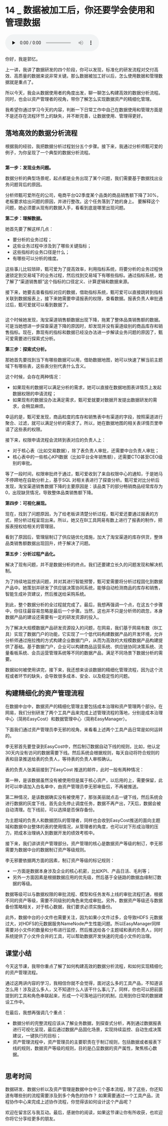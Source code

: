 # 14 _ 数据被加工后，你还要学会使用和管理数据

<audio id="audio" title="14 | 数据被加工后，你还要学会使用和管理数据" controls="" preload="none"><source id="mp3" src="https://static001.geekbang.org/resource/audio/4c/db/4c6efca891b6b89e5f5b476217508cdb.mp3"></audio>

你好，我是郭忆。

上一讲，我讲了数据研发的四个阶段，你可以发现，标准化的研发流程对交付高效、高质量的数据来说非常关键。那么数据被加工好以后，怎么使用数据和管理数据就是重点了。

所以今天，我会从数据使用者的角度出发，聊一聊怎么构建高效的数据分析流程。同时，也会以资产管理者的视角，带你了解怎么实现数据资产的精细化管理。

我希望你通过学习今天的内容，判断一下日常工作中自己在数据使用和管理方面是不是还存在流程环节上的缺失，并不断完善，让数据使用、管理得更好。

## 落地高效的数据分析流程

根据我的经验，我把数据分析过程划分五个步骤。接下来，我通过分析师甄可爱的例子，为你呈现了一个典型的数据分析流程。

<img src="https://static001.geekbang.org/resource/image/2c/1f/2c77d0e41fefdac7a5c23ca7d6ba781f.jpg" alt="">

**第一步：发现业务问题。**

数据分析的典型场景呢，起点都是业务出现了某个问题，我们需要基于数据找出业务问题背后的原因。

分析师甄可爱所在的公司，电商平台Q2季度某个品类的商品销售额下降了30%，老板要求给出问题的原因，并进行整改。这个任务落到了她的身上。 要解释这个问题，她必须要从现有的数据入手，看看到底是哪里出现问题。

**第二步：理解数据。**

她首先要了解这样几点：

- 要分析的业务过程；
- 这些业务过程中涉及到了哪些关键指标；
- 这些指标的业务口径是什么；
- 有哪些可以分析的维度。

这些事儿比较琐碎，甄可爱为了提高效率，利用指标系统，将要分析的业务过程快速锁定到交易域下的业务过程，然后找到交易域下有哪些指标。通过指标系统，她了解了“渠道销售额”这个指标的口径定义、计算逻辑和数据来源。

接下来，她要去查看指标对应的数据，借助指标系统，甄可爱可以直接跳转到指标关联到数据报表上，接下来她需要申请报表的权限，查看数据。报表负责人审批通过后，甄可爱就可以看到数据了。

<img src="https://static001.geekbang.org/resource/image/60/a7/607131bf2b7573e9ec61c3c0b3b9f2a7.jpg" alt="" title="数据地图导览示意图">

这个时候她发现，淘宝渠道销售额数据出现下降，拖累了整体品类销售额的数据。可是当她想进一步探查渠道下降的原因时，却发现并没有渠道级别的商品库存和销售指标。现在，靠现有的指标和数据已经没办法进一步解读业务问题的原因了，甄可爱需要进行探索式分析。

**第三步：探索式分析。**

那她首先要找到当下有哪些数据可以用，借助数据地图，她可以快速了解当前主题域下有哪些表，这些表分别代表什么含义。

这个时候，会存在两种情况：

- 如果现有的数据可以满足分析的需求，她可以直接在数据地图表详情页上发起数据权限的申请流程；
- 如果现有的数据没办法满足需求，甄可爱就要对数据开发提出数据研发的需求，会稍显麻烦。

幸运的是，甄可爱发现，商品粒度的库存和销售表中有渠道的字段，按照渠道进行聚合、过滤，就可以满足分析的需求了。所以，她在数据地图的相关表详情页里申请了这些表的权限。

接下来，权限申请流程会流转到表对应的负责人上：

- 对于核心表（比如交易数据），除了表负责人审批，还需要中台负责人审批；
- 核心表中的一些核心KPI数据（比如平台全年销售额），还需要CTO甚至CEO级别的审批。

等了一段时间，权限审批终于通过，甄可爱收到了来自权限中心的通知，于是她马不停蹄地在自助分析上，基于SQL 对相关表进行了探查分析。甄可爱对比分析后发现，淘宝渠道销售数据下降的主要原因是：该品类下的部分畅销商品经常库存为0，出现缺货情况，导致整体品类销售额下降。

**第四步：可视化展现。**

现在，找到了问题原因，为了给老板讲清楚分析过程，甄可爱还要通过报表的方式，把分析过程呈现出来。所以，她又在BI工具网易有数上进行了报表的制作，把报表授权给相关的管理层。

看到了原因后，管理层制订了供应链优化措施，加大了淘宝渠道的库存供货，整体品类销售额数据出现回升，终于解决了问题。

**第五步：分析过程产品化。**

解决了现有问题，并不是数据分析的终点。我们还要建立长久的问题发现和解决机制。

为了持续地监控该问题，并对其进行智能预警，甄可爱需要将分析过程固化到数据产品中。她策划并研发了供应链决策协同系统，能够自动检测商品的库存和销售，智能生成补货建议，然后推送给采购系统。

到此，整个数据分析的全过程就完成了。最后，我想再强调一个点，在这五个步骤中，你往往最容易忽略是最后一个步骤。当然，这也并不只是分析师的疏忽，本身数据产品的建设还需要有一定的研发资源的投入。

为了解决大规模数据产品研发资源投入的问题，在网易，我们基于网易有数（BI工具）实现了数据门户的功能，它实现了一个低代码构建数据产品的开发环境，允许分析师通过拖拉拽的方式构建企业数据门户，从而为高效的大规模数据产品构建提供了基础。基于数据门户，企业可以构建商品运营系统、供应链协同决策系统、流量看板系统、会员运营管理系统等不同的数据产品，满足不同场景下数据分析的需要。

数据如何被使用讲完，接下来，我还想来谈谈数据的精细化管理流程，因为这个流程或者环节的缺失，会导致很多成本、安全、以及稳定性的问题。

## 构建精细化的资产管理流程

在数据中台中，数据资产的精细化管理主要包括成本治理和资产管理两个部分。在网易，我们分别研发了两个工具产品来完成上述管理流程的落地，分别是成本治理中心（简称EasyCost）和数据管理中心（简称EasyManager）。

下面我们通过资产管理员李无邪的视角，来看看上述两个工具产品日常是如何运转的。

李无邪首先要登录到EasyCost中，然后制订数据自动下线的规则，比如，他认定30天内没有访问的数据需要下线。然后系统会根据规则，每天自动将符合规则的表和目录推送给表的负责人，等待表的负责人审核确认。

表的负责人张美丽接到了EasyCost 推送的邮件，此时一般有两种情况：


第一种，是该数据虽然没有被使用但是属于核心资产，以后用的上，需要保留，此时可以申请加入白名单中，由资产管理员李无邪审批后，不再被推送。


第二种情况，是该数据确实没有被使用了，那张美丽就点击一键下线，然后系统会进行数据的灰度下线，首先会先停止调度任务，数据不再产出，7天后，数据会被自动清理。在下线前，可以选择是否保存备份。


为主题域的负责人和数据团队的管理者，同样也会收到EasyCost推送的面向主题域和数据中台整体的表的使用情况，从管理者的角度，也可以对下形成治理的压力，把成本治理纳入到数据开发的绩效考核中。

接下来，我们讲讲资产管理部分。资产管理的核心是数据资产等级的制订，李无邪需要为数据中台的数据制订资产等级规则。

李无邪要依据两方面的因素，制订资产等级的标记规则：

- 一方面是数据本身涉及企业的核心机密，比如KPI、产品日活、毛利等；
- 另外一方面因素是根据数据应用的优先级，然后基于全链路的数据血缘制订数据的等级。

数据等级可以与数据权限的审批流程、模型和任务发布上线的审批流程打通，根据不同的资产等级，需要不同级别的角色来完成审批。另外，数据资产等级还与数据备份策略相关，对于核心数据，我们要求必须实施备份。

此外，数据中台的小文件也需要关注，因为如果小文件过多，会导致HDFS 元数据过大，对HDFS的元数据服务NameNode产生性能问题。所以EasyManager同样需要对小文件的数量和分布进行监控，然后推送给各个主题域和表的负责人，同时系统提供了小文件合并的工具，可以帮助数据开发快速的完成小文件的治理。

## 课堂小结

今天这节课，我带你重点了解了如何构建高效的数据分析流程，和如何实现精细化的资产管理流程。

通过这两讲内容的学习，我相信你就不会觉得，面对这么多的工具产品，不知道该怎么用！涉及这么多人，又不知道什么人该干什么事儿了。同样，你也可以把前面提到的工具和角色串联起来，形成一个可落地运行的机制，应用到你日常的数据建设工作中。

在最后，我想再强调几个重点：

- 数据分析的完整流程应该从了解业务数据，到探查式分析，再到通过数据报表进行可视化呈现，最后通过数据产品固化场景，实现持续监控、自动生成决策建议，一键执行的目标；
- 资产管理流程中，资产管理员的主要职责在于制订规则，包括数据或者报表下线的规则，数据资产等级的规则，目的是凸显数据的资产属性，聚焦核心数据。

<img src="https://static001.geekbang.org/resource/image/cb/b2/cb9eb41313f04fe00a15a6adf10f86b2.jpg" alt="">

## 思考时间

数据研发、数据分析以及资产管理是数据中台中三个基本流程，除了这些，你还知道有哪些别的流程需要涉及到多个角色的协作？ 如果需要通过一个工具产品，流程协作中心来完成上述协作流程，你觉得该如何设计这个产品呢？

欢迎在留言区与我互动。最后，感谢你的阅读，如果这节课让你有所收获，也欢迎你将它分享给更多的朋友。
